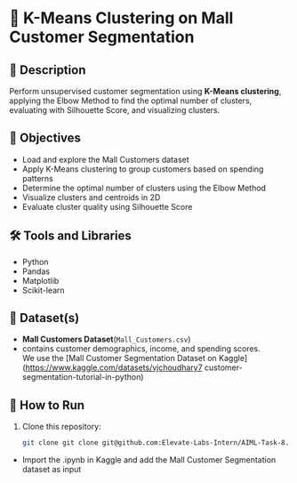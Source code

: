 # 🧠 K-Means Clustering on Mall Customer Segmentation

## 📌 Description  
Perform unsupervised customer segmentation using **K-Means clustering**, applying the Elbow Method to find the optimal number of clusters, evaluating with Silhouette Score, and visualizing clusters.

## 🎯 Objectives  
- Load and explore the Mall Customers dataset  
- Apply K-Means clustering to group customers based on spending patterns  
- Determine the optimal number of clusters using the Elbow Method  
- Visualize clusters and centroids in 2D  
- Evaluate cluster quality using Silhouette Score  

## 🛠 Tools and Libraries  
- Python  
- Pandas  
- Matplotlib  
- Scikit-learn  

## 📂 Dataset(s)  
- **Mall Customers Dataset**(`Mall_Customers.csv`)
- contains customer demographics, income, and spending scores.  
  We use the [Mall Customer Segmentation Dataset on Kaggle](https://www.kaggle.com/datasets/vjchoudhary7 customer-segmentation-tutorial-in-python)

## 🏃 How to Run  
1. Clone this repository:  
   ```bash
   git clone git clone git@github.com:Elevate-Labs-Intern/AIML-Task-8.git
- Import the .ipynb in Kaggle and add the Mall Customer Segmentation dataset as input
